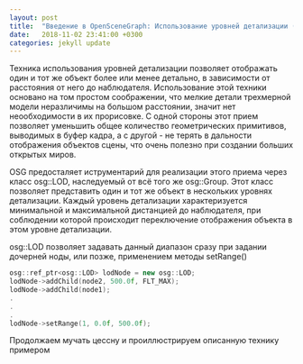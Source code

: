 ```yaml
---
layout: post
title:  "Введение в OpenSceneGraph: Использование уровней детализации (LOD)"
date:   2018-11-02 23:41:00 +0300
categories: jekyll update
---
```


Техника использования уровней детализации позволяет отображать один и тот же объект более или менее детально, в зависимости от расстояния от него до наблюдателя. Использование этой техники основано на том простом соображении, что мелкие детали трехмерной модели неразличимы на большом расстоянии, значит нет неообходимости в их прорисовке. С одной стороны этот прием позволяет уменьшить общее количество геометрических примитивов, выводимых в буфер кадра, а с другой - не терять в дальности отображения объектов сцены, что очень полезно при создании больших открытых миров.

OSG предосталяет иструментарий для реализации этого приема через класс osg::LOD, наследуемый от всё того же osg::Group. Этот класс позволяет представить один и тот же объект в нескольких уровнях детализации. Каждый уровень детализации характеризуется минимальной и максимальной дистанцией до наблюдателя, при соблюдении которой происходит переключение отображения объекта в этом уровне детализации.

osg::LOD позволяет задавать данный диапазон сразу при задании дочерней ноды, или позже, применением методы setRange()

```cpp
osg::ref_ptr<osg::LOD> lodNode = new osg::LOD;
lodNode->addChild(node2, 500.0f, FLT_MAX);
lodNode->addChild(node1);
.
.
.
lodNode->setRange(1, 0.0f, 500.0f);
```

Продолжаем мучать цессну и проиллюстрируем описанную технику примером

